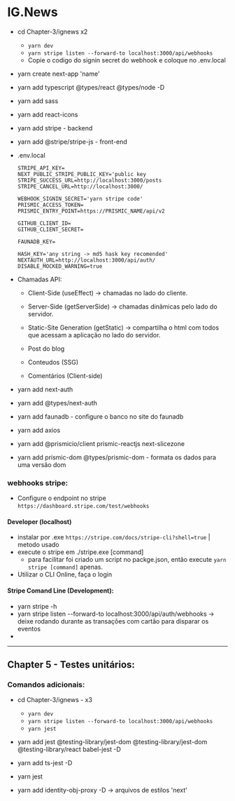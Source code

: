# IG.News

* cd Chapter-3/ignews x2
  * ``yarn dev``
  * ``yarn stripe listen --forward-to localhost:3000/api/webhooks``
  * Copie o codigo do signin secret do webhook e coloque no .env.local



* yarn create next-app 'name'

* yarn add typescript @types/react @types/node -D

* yarn add sass

* yarn add react-icons

* yarn add stripe - backend
* yarn add @stripe/stripe-js - front-end
* .env.local 
  ```
  STRIPE_API_KEY=
  NEXT_PUBLIC_STRIPE_PUBLIC_KEY='public key
  STRIPE_SUCCESS_URL=http://localhost:3000/posts
  STRIPE_CANCEL_URL=http://localhost:3000/

  WEBHOOK_SIGNIN_SECRET='yarn stripe code'
  PRISMIC_ACCESS_TOKEN=
  PRISMIC_ENTRY_POINT=https://PRISMIC_NAME/api/v2

  GITHUB_CLIENT_ID=
  GITHUB_CLIENT_SECRET=

  FAUNADB_KEY=

  HASH_KEY='any string -> md5 hask key recomended'
  NEXTAUTH_URL=http://localhost:3000/api/auth/
  DISABLE_MOCKED_WARNING=true
  ```


* Chamadas API:
  * Client-Side (useEffect) -> chamadas no lado do cliente.
  * Server-Side (getServerSide) -> chamadas dinâmicas pelo lado do servidor.
  * Static-Site Generation (getStatic) -> compartilha o html com todos que acessam a aplicação no lado do servidor.


  * Post do blog
  * Conteudos (SSG)
  * Comentários (Client-side)

* yarn add next-auth
* yarn add @types/next-auth

* yarn add faunadb - configure o banco no site do faunadb

* yarn add axios

* yarn add @prismicio/client prismic-reactjs next-slicezone
* yarn add prismic-dom @types/prismic-dom - formata os dados para uma versão dom


### webhooks stripe:

* Configure o endpoint no stripe `https://dashboard.stripe.com/test/webhooks`

#### Developer (localhost)
* instalar por .exe `https://stripe.com/docs/stripe-cli?shell=true` | metodo usado
* execute o stripe em ./stripe.exe [command]
  * para facilitar foi criado um script no packge.json, então execute ``yarn stripe [command]`` apenas.
* Utilizar o CLI Online, faça o login

#### Stripe Comand Line (Development):
  * yarn stripe -h
  * yarn stripe listen --forward-to localhost:3000/api/auth/webhooks -> deixe rodando durante as transações com cartão para disparar os eventos
  * 

---


## Chapter 5 - Testes unitários:

### Comandos adicionais:

* cd Chapter-3/ignews   - x3
  * ``yarn dev``
  * ``yarn stripe listen --forward-to localhost:3000/api/webhooks``
  * ``yarn jest``
* yarn add jest @testing-library/jest-dom @testing-library/jest-dom @testing-library/react babel-jest -D 
* yarn add ts-jest -D
* yarn jest

* yarn add identity-obj-proxy -D -> arquivos de estilos 'next'